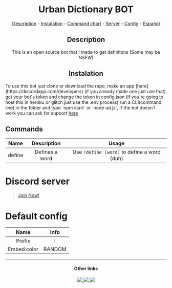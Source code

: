 <h1 align="center">Urban Dictionary BOT</h1>
<p align="center">
   <a href="#description">Description</a>
  -
  <a href="#instalation">Instalation</a>
  -
  <a href="#commands">Command chart</a>
  -
  <a href="#discord-server">Server</a>
  -
  <a href="#default-config">Config</a>
   -
   <a href="https://github.com/zSnails/urban-dictionary-bot/blob/master/README_ES.md">Español</a>
</p>


<h2 align="center">Description</h2>
<p align="center">This is an open source bot that I made to get definitons (Some may be NSFW)</p>

<h2 align="center">Instalation</h2>
<p align-"center">To use this bot just clone or download the repo, make an app [here](https://discordapp.com/developers) (if you already made one just use that) get your bot's token and change the token in config.json (if you're going to host this in heroku or glitch just use the .env process) run a CLI(command line) in the folder and type `npm start` or `node ud.js`, if the bot doesn't work you can ask for support <a href="https://discord.gg/xuaDubj">here</a></p>

<h2>Commands</h2>

| Name | Description | Usage |
|:----------:|:-------------:|:------:|
|define|Defines a word|Use `!define (word)` to define a word (duh)|

# Discord server
>[Join Now!](https://discord.gg/xuaDubj)

# Default config
| Name | Info |
|:------:|:------:|
|Prefix|!|
|Embed color|RANDOM|

---
<h4 align="center" id="ol">Other links</h4>
<p align="center">
<a href="https://www.youtube.com/Snailsxd">
  <img src="https://img.shields.io/badge/YouTube-red.svg">
</a>
   <a href="https://www.twitter.com/zSnails">
     <img src="https://img.shields.io/badge/Twitter-blue.svg">
   </a>
   <a href="https://www.github.com/zSnails">
     <img src="https://img.shields.io/badge/Git-Hub-orange.svg">
   </a>
   </p>
